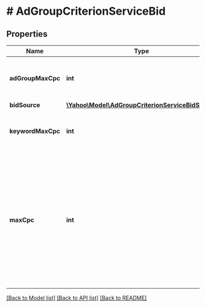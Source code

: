 # # AdGroupCriterionServiceBid

## Properties

Name | Type | Description | Notes
------------ | ------------- | ------------- | -------------
**adGroupMaxCpc** | **int** | &lt;div lang&#x3D;\&quot;ja\&quot;&gt;広告グループ入札価格です。&lt;/div&gt;&lt;div lang&#x3D;\&quot;en\&quot;&gt;CPC of Ad group.&lt;/div&gt; | [optional] 
**bidSource** | [**\Yahoo\Model\AdGroupCriterionServiceBidSource**](AdGroupCriterionServiceBidSource.md) |  | [optional] 
**keywordMaxCpc** | **int** | &lt;div lang&#x3D;\&quot;ja\&quot;&gt;キーワード入札価格です。&lt;/div&gt;&lt;div lang&#x3D;\&quot;en\&quot;&gt;CPC of Keyword.&lt;/div&gt; | [optional] 
**maxCpc** | **int** | &lt;div lang&#x3D;\&quot;ja\&quot;&gt;キーワード入札価格です。&lt;br&gt;このフィールドは、省略可能となります。その際、ADD時のデフォルト設定値は1となります。&lt;br&gt;※maxCpcが0の場合は、設定なしと同様です。&lt;/div&gt;&lt;div lang&#x3D;\&quot;en\&quot;&gt;CPC of Keyword.&lt;br&gt;This field is optional. The default value in ADD operation will be 1.&lt;br&gt;*Confirmed as no setting, if value is set &amp;#34;0&amp;#34;.&lt;/div&gt; | [optional] 

[[Back to Model list]](../../README.md#documentation-for-models) [[Back to API list]](../../README.md#documentation-for-api-endpoints) [[Back to README]](../../README.md)


